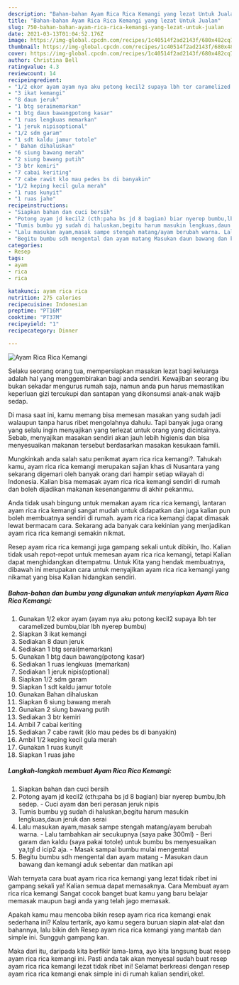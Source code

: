 ```yaml
---
description: "Bahan-bahan Ayam Rica Rica Kemangi yang lezat Untuk Jualan"
title: "Bahan-bahan Ayam Rica Rica Kemangi yang lezat Untuk Jualan"
slug: 750-bahan-bahan-ayam-rica-rica-kemangi-yang-lezat-untuk-jualan
date: 2021-03-13T01:04:52.176Z
image: https://img-global.cpcdn.com/recipes/1c40514f2ad2143f/680x482cq70/ayam-rica-rica-kemangi-foto-resep-utama.jpg
thumbnail: https://img-global.cpcdn.com/recipes/1c40514f2ad2143f/680x482cq70/ayam-rica-rica-kemangi-foto-resep-utama.jpg
cover: https://img-global.cpcdn.com/recipes/1c40514f2ad2143f/680x482cq70/ayam-rica-rica-kemangi-foto-resep-utama.jpg
author: Christina Bell
ratingvalue: 4.3
reviewcount: 14
recipeingredient:
- "1/2 ekor ayam ayam nya aku potong kecil2 supaya lbh ter caramelized bumbubiar lbh nyerep bumbu"
- "3 ikat kemangi"
- "8 daun jeruk"
- "1 btg seraimemarkan"
- "1 btg daun bawangpotong kasar"
- "1 ruas lengkuas memarkan"
- "1 jeruk nipisoptional"
- "1/2 sdm garam"
- "1 sdt kaldu jamur totole"
- " Bahan dihaluskan"
- "6 siung bawang merah"
- "2 siung bawang putih"
- "3 btr kemiri"
- "7 cabai keriting"
- "7 cabe rawit klo mau pedes bs di banyakin"
- "1/2 keping kecil gula merah"
- "1 ruas kunyit"
- "1 ruas jahe"
recipeinstructions:
- "Siapkan bahan dan cuci bersih"
- "Potong ayam jd kecil2 (cth:paha bs jd 8 bagian) biar nyerep bumbu,lbh sedep. Cuci ayam dan beri perasan jeruk nipis"
- "Tumis bumbu yg sudah di haluskan,begitu harum masukin lengkuas,daun jeruk dan serai"
- "Lalu masukan ayam,masak sampe stengah matang/ayam berubah warna. Lalu tambahkan air secukupnya (saya pake 300ml) Beri garam dan kaldu (saya pakai totole) untuk bumbu bs menyesuaikan ya,tgl d icip2 aja. Masak sampai bumbu mulai mengental"
- "Begitu bumbu sdh mengental dan ayam matang Masukan daun bawang dan kemangi aduk sebentar dan matikan api"
categories:
- Resep
tags:
- ayam
- rica
- rica

katakunci: ayam rica rica 
nutrition: 275 calories
recipecuisine: Indonesian
preptime: "PT16M"
cooktime: "PT37M"
recipeyield: "1"
recipecategory: Dinner

---
```



![Ayam Rica Rica Kemangi](https://img-global.cpcdn.com/recipes/1c40514f2ad2143f/680x482cq70/ayam-rica-rica-kemangi-foto-resep-utama.jpg)

Selaku seorang orang tua, mempersiapkan masakan lezat bagi keluarga adalah hal yang menggembirakan bagi anda sendiri. Kewajiban seorang ibu bukan sekadar mengurus rumah saja, namun anda pun harus memastikan keperluan gizi tercukupi dan santapan yang dikonsumsi anak-anak wajib sedap.

Di masa  saat ini, kamu memang bisa memesan masakan yang sudah jadi walaupun tanpa harus ribet mengolahnya dahulu. Tapi banyak juga orang yang selalu ingin menyajikan yang terlezat untuk orang yang dicintainya. Sebab, menyajikan masakan sendiri akan jauh lebih higienis dan bisa menyesuaikan makanan tersebut berdasarkan masakan kesukaan famili. 



Mungkinkah anda salah satu penikmat ayam rica rica kemangi?. Tahukah kamu, ayam rica rica kemangi merupakan sajian khas di Nusantara yang sekarang digemari oleh banyak orang dari hampir setiap wilayah di Indonesia. Kalian bisa memasak ayam rica rica kemangi sendiri di rumah dan boleh dijadikan makanan kesenanganmu di akhir pekanmu.

Anda tidak usah bingung untuk memakan ayam rica rica kemangi, lantaran ayam rica rica kemangi sangat mudah untuk didapatkan dan juga kalian pun boleh membuatnya sendiri di rumah. ayam rica rica kemangi dapat dimasak lewat bermacam cara. Sekarang ada banyak cara kekinian yang menjadikan ayam rica rica kemangi semakin nikmat.

Resep ayam rica rica kemangi juga gampang sekali untuk dibikin, lho. Kalian tidak usah repot-repot untuk memesan ayam rica rica kemangi, tetapi Kalian dapat menghidangkan ditempatmu. Untuk Kita yang hendak membuatnya, dibawah ini merupakan cara untuk menyajikan ayam rica rica kemangi yang nikamat yang bisa Kalian hidangkan sendiri.

<!--inarticleads1-->

##### Bahan-bahan dan bumbu yang digunakan untuk menyiapkan Ayam Rica Rica Kemangi:

1. Gunakan 1/2 ekor ayam (ayam nya aku potong kecil2 supaya lbh ter caramelized bumbu,biar lbh nyerep bumbu)
1. Siapkan 3 ikat kemangi
1. Sediakan 8 daun jeruk
1. Sediakan 1 btg serai(memarkan)
1. Gunakan 1 btg daun bawang(potong kasar)
1. Sediakan 1 ruas lengkuas (memarkan)
1. Sediakan 1 jeruk nipis(optional)
1. Siapkan 1/2 sdm garam
1. Siapkan 1 sdt kaldu jamur totole
1. Gunakan  Bahan dihaluskan
1. Siapkan 6 siung bawang merah
1. Gunakan 2 siung bawang putih
1. Sediakan 3 btr kemiri
1. Ambil 7 cabai keriting
1. Sediakan 7 cabe rawit (klo mau pedes bs di banyakin)
1. Ambil 1/2 keping kecil gula merah
1. Gunakan 1 ruas kunyit
1. Siapkan 1 ruas jahe




<!--inarticleads2-->

##### Langkah-langkah membuat Ayam Rica Rica Kemangi:

1. Siapkan bahan dan cuci bersih
1. Potong ayam jd kecil2 (cth:paha bs jd 8 bagian) biar nyerep bumbu,lbh sedep. - Cuci ayam dan beri perasan jeruk nipis
1. Tumis bumbu yg sudah di haluskan,begitu harum masukin lengkuas,daun jeruk dan serai
1. Lalu masukan ayam,masak sampe stengah matang/ayam berubah warna. - Lalu tambahkan air secukupnya (saya pake 300ml) - Beri garam dan kaldu (saya pakai totole) untuk bumbu bs menyesuaikan ya,tgl d icip2 aja. - Masak sampai bumbu mulai mengental
1. Begitu bumbu sdh mengental dan ayam matang - Masukan daun bawang dan kemangi aduk sebentar dan matikan api




Wah ternyata cara buat ayam rica rica kemangi yang lezat tidak ribet ini gampang sekali ya! Kalian semua dapat memasaknya. Cara Membuat ayam rica rica kemangi Sangat cocok banget buat kamu yang baru belajar memasak maupun bagi anda yang telah jago memasak.

Apakah kamu mau mencoba bikin resep ayam rica rica kemangi enak sederhana ini? Kalau tertarik, ayo kamu segera buruan siapin alat-alat dan bahannya, lalu bikin deh Resep ayam rica rica kemangi yang mantab dan simple ini. Sungguh gampang kan. 

Maka dari itu, daripada kita berfikir lama-lama, ayo kita langsung buat resep ayam rica rica kemangi ini. Pasti anda tak akan menyesal sudah buat resep ayam rica rica kemangi lezat tidak ribet ini! Selamat berkreasi dengan resep ayam rica rica kemangi enak simple ini di rumah kalian sendiri,oke!.

